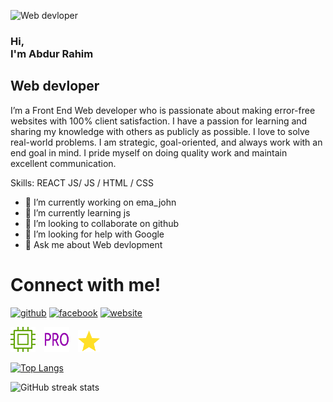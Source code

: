 ![Web devloper](https://i.ibb.co/2tyVYXM/18407473-5995345.jpg)
<h3>Hi, </br> I'm Abdur Rahim</h3>
<h2>Web devloper</h2>
<p>
I’m a Front End Web developer who is passionate about making error-free websites with 100% client satisfaction. I have a passion for learning and sharing my knowledge with others as publicly as possible. I love to solve real-world problems. I am strategic, goal-oriented, and always work with an end goal in mind. I pride myself on doing quality work and maintain excellent communication.
</p>

Skills: REACT JS/ JS / HTML / CSS

- 🔭 I’m currently working on ema_john 
- 🌱 I’m currently learning js 
- 👯 I’m looking to collaborate on github 
- 🤔 I’m looking for help with Google 
- 💬 Ask me about Web devlopment 


# Connect with me!

[<img src='https://cdn.jsdelivr.net/npm/simple-icons@3.0.1/icons/github.svg' alt='github' height='40'>](https://github.com/abdurrahim99100)  [<img src='https://cdn.jsdelivr.net/npm/simple-icons@3.0.1/icons/facebook.svg' alt='facebook' height='40'>](https://www.facebook.com/abdurrahim99100)  [<img src='https://cdn.jsdelivr.net/npm/simple-icons@3.0.1/icons/icloud.svg' alt='website' height='40'>](https://github.com/abdurrahim99100)  

<a href='https://docs.github.com/en/developers'><img src='https://raw.githubusercontent.com/acervenky/animated-github-badges/master/assets/devbadge.gif' width='40' height='40'></a> <a href='https://github.com/pricing'><img src='https://raw.githubusercontent.com/acervenky/animated-github-badges/master/assets/pro.gif' width='40' height='40'></a> <a href='https://stars.github.com/'><img src='https://raw.githubusercontent.com/acervenky/animated-github-badges/master/assets/starbadge.gif' width='35' height='35'></a> 

[![Top Langs](https://github-readme-stats.vercel.app/api/top-langs/?username=abdurrahim99100)](https://github.com/anuraghazra/github-readme-stats)

![GitHub streak stats](https://streak-stats.demolab.com/?user=abdurrahim99100)  

